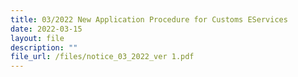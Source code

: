 ```yaml
---
title: 03/2022 New Application Procedure for Customs EServices
date: 2022-03-15
layout: file
description: ""
file_url: /files/notice_03_2022_ver 1.pdf
---
```

